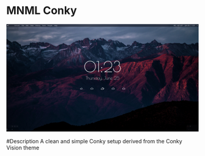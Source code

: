 # MNML Conky
![Preview](https://github.com/VaughnValle/demo/blob/master/preview.png)

#Description
A clean and simple Conky setup derived from the Conky Vision theme
